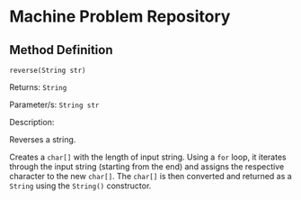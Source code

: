 # Machine Problem Repository

## Method Definition

`reverse(String str)`

Returns: `String`

Parameter/s: `String str`

Description: 

Reverses a string.

Creates a `char[]` with the length of input string. Using a `for` loop,
it iterates through the input string (starting from the end) and 
assigns the respective character to the new `char[]`. The `char[]` 
is then converted and returned as a `String` using the `String()` 
constructor.
